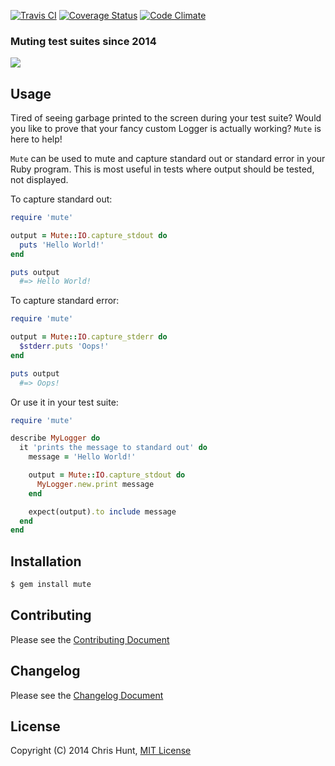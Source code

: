 [![Travis CI](https://travis-ci.org/chrishunt/mute.png)](https://travis-ci.org/chrishunt/mute)
[![Coverage Status](https://coveralls.io/repos/chrishunt/mute/badge.png?branch=master)](https://coveralls.io/r/chrishunt/mute)
[![Code Climate](https://codeclimate.com/github/chrishunt/mute.png)](https://codeclimate.com/github/chrishunt/mute)

### Muting test suites since 2014

![](https://raw2.github.com/chrishunt/mute/master/screenshot.png)

## Usage

Tired of seeing garbage printed to the screen during your test suite? Would you
like to prove that your fancy custom Logger is actually working? `Mute` is here
to help!

`Mute` can be used to mute and capture standard out or standard error in your
Ruby program. This is most useful in tests where output should be tested, not
displayed.

To capture standard out:

```ruby
require 'mute'

output = Mute::IO.capture_stdout do
  puts 'Hello World!'
end

puts output
  #=> Hello World!
```

To capture standard error:

```ruby
require 'mute'

output = Mute::IO.capture_stderr do
  $stderr.puts 'Oops!'
end

puts output
  #=> Oops!
```

Or use it in your test suite:

```ruby
require 'mute'

describe MyLogger do
  it 'prints the message to standard out' do
    message = 'Hello World!'

    output = Mute::IO.capture_stdout do
      MyLogger.new.print message
    end

    expect(output).to include message
  end
end
```

## Installation

```bash
$ gem install mute
```

## Contributing
Please see the [Contributing
Document](https://github.com/chrishunt/mute/blob/master/CONTRIBUTING.md)

## Changelog
Please see the [Changelog
Document](https://github.com/chrishunt/mute/blob/master/CHANGELOG.md)

## License
Copyright (C) 2014 Chris Hunt, [MIT
License](https://github.com/chrishunt/mute/blob/master/LICENSE.txt)
